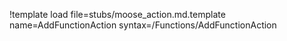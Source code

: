!template load file=stubs/moose_action.md.template name=AddFunctionAction syntax=/Functions/AddFunctionAction